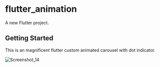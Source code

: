 # flutter_animation

A new Flutter project.

## Getting Started

This is an magnificent flutter custom animated carousel with dot indicator.

![Screenshot_14](https://user-images.githubusercontent.com/90089792/161149494-fcb4a5f9-0d13-4e48-8f8c-cfb0f45b87cb.png)
